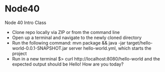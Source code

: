 # Node40
Node 40 Intro Class
- Clone repo locally via ZIP or from the command line
- Open up a terminal and navigate to the newly cloned directory 
- Run the following command: mvn package && java -jar target/hello-world-0.0.1-SNAPSHOT.jar server hello-world.yml, which starts the project
- Run in a new terminal $> curl http://localhost:8080/hello-world and the expected output should be
  Hello! How are you today?
